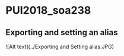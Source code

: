 # PUI2018_soa238

## Exporting and setting an alias

![Alt text](../Exporting and Setting alias.JPG)
